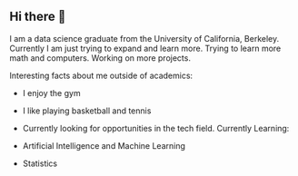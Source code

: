 ## Hi there 👋

I am a data science graduate from the University of California, Berkeley. Currently I am just trying to expand and learn more. Trying to learn more math and computers. Working on more projects.

Interesting facts about me outside of academics:
- I enjoy the gym
- I like playing basketball and tennis


- Currently looking for opportunities in the tech field. 
Currently Learning:
- Artificial Intelligence and Machine Learning
- Statistics 
  

<!--
**stevenyucodes/stevenyucodes** is a ✨ _special_ ✨ repository because its `README.md` (this file) appears on your GitHub profile.

Here are some ideas to get you started:

- 🔭 I’m currently working on machine learning
- 🌱 I’m currently learning ...
- 👯 I’m looking to collaborate on ...
- 🤔 I’m looking for help with ...
- 💬 Ask me about ...
- 📫 How to reach me: ...
- 😄 Pronouns: ...
- ⚡ Fun fact: ...
-->
